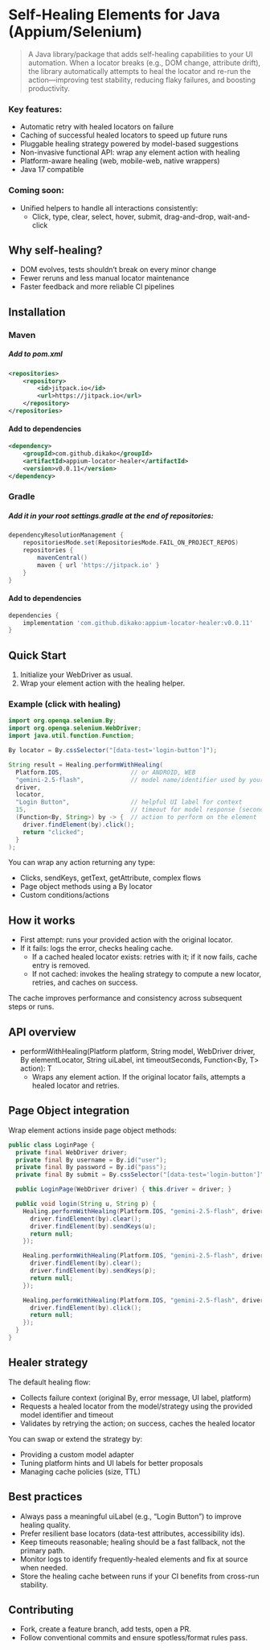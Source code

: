 # Self-Healing Elements for Java (Appium/Selenium)

> A Java library/package that adds self-healing capabilities to your UI automation. When a locator breaks (e.g., DOM change, attribute drift), the library automatically attempts to heal the locator and re-run the action—improving test stability, reducing flaky failures, and boosting productivity.

### Key features:
* Automatic retry with healed locators on failure
* Caching of successful healed locators to speed up future runs
* Pluggable healing strategy powered by model-based suggestions
* Non-invasive functional API: wrap any element action with healing
* Platform-aware healing (web, mobile-web, native wrappers)
* Java 17 compatible

### Coming soon:
* Unified helpers to handle all interactions consistently:
  * Click, type, clear, select, hover, submit, drag-and-drop, wait-and-click

## Why self-healing?
* DOM evolves, tests shouldn’t break on every minor change
* Fewer reruns and less manual locator maintenance
* Faster feedback and more reliable CI pipelines

## Installation
### Maven
##### Add to pom.xml
```xml
<repositories>
    <repository>
        <id>jitpack.io</id>
        <url>https://jitpack.io</url>
    </repository>
</repositories>
```

#### Add to dependencies
```xml
<dependency>
    <groupId>com.github.dikako</groupId>
    <artifactId>appium-locator-healer</artifactId>
    <version>v0.0.11</version>
</dependency>
```

### Gradle
##### Add it in your root settings.gradle at the end of repositories:
```groovy
dependencyResolutionManagement {
    repositoriesMode.set(RepositoriesMode.FAIL_ON_PROJECT_REPOS)
    repositories {
        mavenCentral()
        maven { url 'https://jitpack.io' }
    }
}
```

#### Add to dependencies
```groovy
dependencies {
    implementation 'com.github.dikako:appium-locator-healer:v0.0.11'
}
```

## Quick Start
1. Initialize your WebDriver as usual.
2. Wrap your element action with the healing helper.

### Example (click with healing)
```java
import org.openqa.selenium.By;
import org.openqa.selenium.WebDriver;
import java.util.function.Function;

By locator = By.cssSelector("[data-test='login-button']");

String result = Healing.performWithHealing(
  Platform.IOS,                   // or ANDROID, WEB
  "gemini-2.5-flash",             // model name/identifier used by your healer
  driver,
  locator,
  "Login Button",                 // helpful UI label for context
  15,                             // timeout for model response (seconds)
  (Function<By, String>) by -> {  // action to perform on the element
    driver.findElement(by).click();
    return "clicked";
  }
);
```
You can wrap any action returning any type:
* Clicks, sendKeys, getText, getAttribute, complex flows
* Page object methods using a By locator
* Custom conditions/actions

## How it works
* First attempt: runs your provided action with the original locator.
* If it fails: logs the error, checks healing cache.
  * If a cached healed locator exists: retries with it; if it now fails, cache entry is removed.
  * If not cached: invokes the healing strategy to compute a new locator, retries, and caches on success.

The cache improves performance and consistency across subsequent steps or runs.

## API overview
* performWithHealing(Platform platform, String model, WebDriver driver, By elementLocator, String uiLabel, int timeoutSeconds, Function<By, T> action): T
  * Wraps any element action. If the original locator fails, attempts a healed locator and retries.

## Page Object integration
Wrap element actions inside page object methods:
```java
public class LoginPage {
  private final WebDriver driver;
  private final By username = By.id("user");
  private final By password = By.id("pass");
  private final By submit = By.cssSelector("[data-test='login-button']");

  public LoginPage(WebDriver driver) { this.driver = driver; }

  public void login(String u, String p) {
    Healing.performWithHealing(Platform.IOS, "gemini-2.5-flash", driver, username, "Username Field", 10, by -> {
      driver.findElement(by).clear();
      driver.findElement(by).sendKeys(u);
      return null;
    });

    Healing.performWithHealing(Platform.IOS, "gemini-2.5-flash", driver, password, "Password Field", 10, by -> {
      driver.findElement(by).clear();
      driver.findElement(by).sendKeys(p);
      return null;
    });

    Healing.performWithHealing(Platform.IOS, "gemini-2.5-flash", driver, submit, "Login Button", 10, by -> {
      driver.findElement(by).click();
      return null;
    });
  }
}
```

## Healer strategy
The default healing flow:
* Collects failure context (original By, error message, UI label, platform)
* Requests a healed locator from the model/strategy using the provided model identifier and timeout
* Validates by retrying the action; on success, caches the healed locator

You can swap or extend the strategy by:
* Providing a custom model adapter
* Tuning platform hints and UI labels for better proposals
* Managing cache policies (size, TTL)

## Best practices
* Always pass a meaningful uiLabel (e.g., “Login Button”) to improve healing quality.
* Prefer resilient base locators (data-test attributes, accessibility ids).
* Keep timeouts reasonable; healing should be a fast fallback, not the primary path.
* Monitor logs to identify frequently-healed elements and fix at source when needed.
* Store the healing cache between runs if your CI benefits from cross-run stability.

## Contributing
* Fork, create a feature branch, add tests, open a PR.
* Follow conventional commits and ensure spotless/format rules pass.
